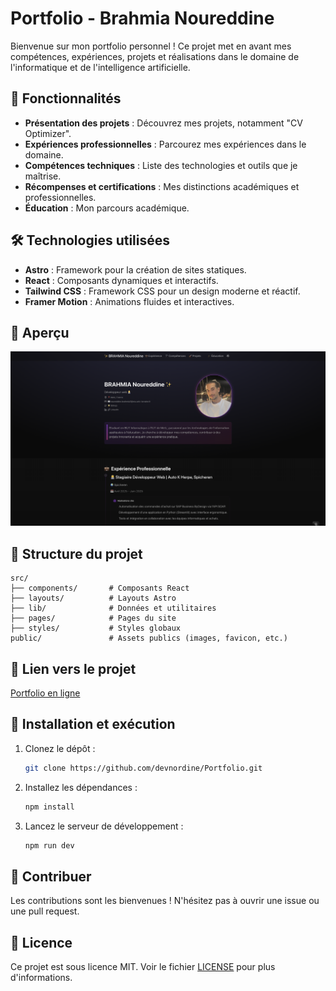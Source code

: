 # Portfolio - Brahmia Noureddine

Bienvenue sur mon portfolio personnel ! Ce projet met en avant mes compétences, expériences, projets et réalisations dans le domaine de l'informatique et de l'intelligence artificielle.

## 🚀 Fonctionnalités

- **Présentation des projets** : Découvrez mes projets, notamment "CV Optimizer".
- **Expériences professionnelles** : Parcourez mes expériences dans le domaine.
- **Compétences techniques** : Liste des technologies et outils que je maîtrise.
- **Récompenses et certifications** : Mes distinctions académiques et professionnelles.
- **Éducation** : Mon parcours académique.

## 🛠️ Technologies utilisées

- **Astro** : Framework pour la création de sites statiques.
- **React** : Composants dynamiques et interactifs.
- **Tailwind CSS** : Framework CSS pour un design moderne et réactif.
- **Framer Motion** : Animations fluides et interactives.

## 📸 Aperçu

![Aperçu du portfolio](public/apercu.png)

## 📂 Structure du projet

```
src/
├── components/       # Composants React
├── layouts/          # Layouts Astro
├── lib/              # Données et utilitaires
├── pages/            # Pages du site
├── styles/           # Styles globaux
public/               # Assets publics (images, favicon, etc.)
```

## 🔗 Lien vers le projet

[Portfolio en ligne](https://devnordine.github.io/Portfolio)

## 📝 Installation et exécution

1. Clonez le dépôt :
   ```bash
   git clone https://github.com/devnordine/Portfolio.git
   ```
2. Installez les dépendances :
   ```bash
   npm install
   ```
3. Lancez le serveur de développement :
   ```bash
   npm run dev
   ```

## 🤝 Contribuer

Les contributions sont les bienvenues ! N'hésitez pas à ouvrir une issue ou une pull request.

## 📄 Licence

Ce projet est sous licence MIT. Voir le fichier [LICENSE](LICENSE) pour plus d'informations.
